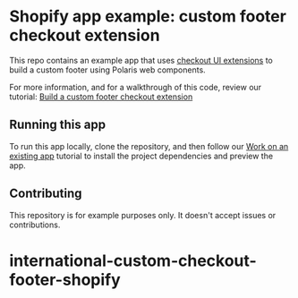 # Shopify app example: custom footer checkout extension

This repo contains an example app that uses [checkout UI extensions](https://shopify.dev/docs/api/checkout-ui-extensions) to build a custom footer using Polaris web components.

For more information, and for a walkthrough of this code, review our tutorial: [Build a custom footer checkout extension](https://shopify.dev/docs/apps/checkout/header-footer/customize-footer)

## Running this app

To run this app locally, clone the repository, and then follow our [Work on an existing app](https://shopify.dev/docs/apps/tools/cli/existing) tutorial to install the project dependencies and preview the app.

## Contributing

This repository is for example purposes only. It doesn't accept issues or contributions.
# international-custom-checkout-footer-shopify
